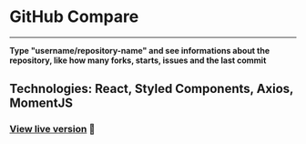 <h1> GitHub Compare </h1>

<hr>

<p> <strong>Type "username/repository-name" and see informations about the repository, like how many forks, starts, issues and the last commit </strong> </p> 

<h2> Technologies: React, Styled Components, Axios, MomentJS</h2>

###  [View live version](https://laurabeatris.github.io/github-compare/) 🚀
